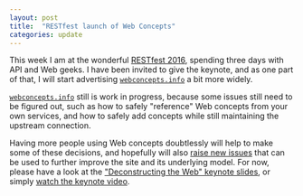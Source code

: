 ```yaml
---
layout: post
title:  "RESTfest launch of Web Concepts"
categories: update
---
```


This week I am at the wonderful [RESTfest 2016](https://2016.restfest.org/us/), spending three days with API and Web geeks. I have been invited to give the keynote, and as one part of that, I will start advertising [`webconcepts.info`](http://webconcepts.info) a bit more widely.

[`webconcepts.info`](http://webconcepts.info) still is work in progress, because some issues still need to be figured out, such as how to safely "reference" Web concepts from your own services, and how to safely add concepts while still maintaining the upstream connection.

Having more people using Web concepts doubtlessly will help to make some of these decisions, and hopefully will also [raise new issues](https://github.com/dret/webconcepts/issues) that can be used to further improve the site and its underlying model. For now, please have a look at the ["Deconstructing the Web" keynote slides](http://dret.net/lectures/restfest-2016/), or simply [watch the keynote video](http://vimeo.com/183079736).
